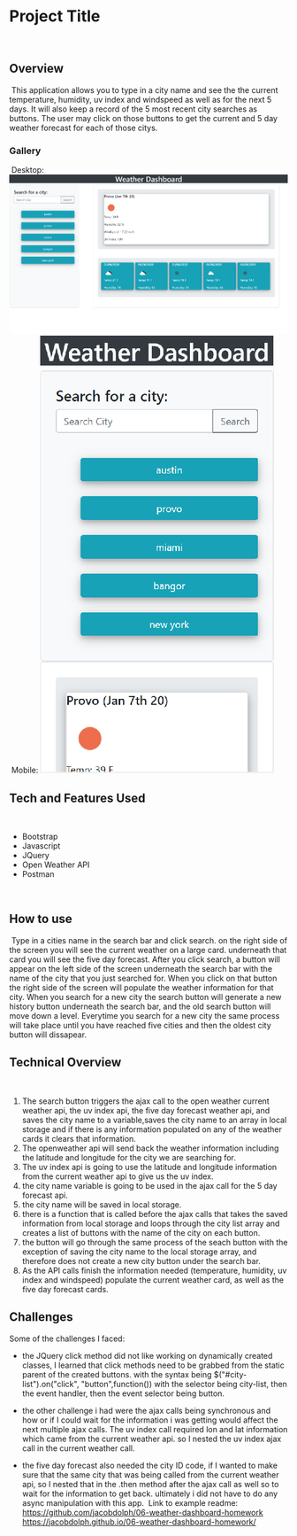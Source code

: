 # Project Title
​
## Overview
​
This application allows you to type in a city name and see the the current temperature, humidity, uv index and windspeed as well as for the next 5 days. It will also keep a record of the 5 most recent city searches as buttons. The user may click on those buttons to get the current and 5 day weather forecast for each of those citys.
​
### Gallery
​
Desktop:
![Desktop View](assets/images/weather-dashboard-desktop.png "Desktop view")
​
Mobile:
![Mobile View](assets/images/weather-dashboard-mobile.png "mobile view")
​
​
​
## Tech and Features Used
​
* Bootstrap
* Javascript
* JQuery
* Open Weather API
* Postman

​
## How to use
​
Type in a cities name in the search bar and click search. on the right side of the screen you will see the current weather on a large card. underneath that card you will see the five day forecast.
After you click search, a button will appear on the left side of the screen underneath the search bar with the name of the city that you just searched for.
When you click on that button the right side of the screen will populate the weather information for that city.
When you search for a new city the search button will generate a new history button underneath the search bar, and the old search button will move down a level. Everytime you search for a new city the same process will take place until you have reached five cities and then the oldest city button will dissapear.
​
## Technical Overview
​
1. The search button triggers the ajax call to the open weather current weather api, the uv index api, the five day forecast weather api, and saves the city name to a variable,saves the city name to an array in local storage and if there is any information populated on any of the weather cards it clears that information.
2. The openweather api will send back the weather information including the latitude and longitude for the city we are searching for.
3. The uv index api is going to use the latitude and longitude information from the current weather api to give us the uv index.
4. the city name variable is going to be used in the ajax call for the 5 day forecast api.
5. the city name will be saved in local storage.
6. there is a function that is called before the ajax calls that takes the saved information from local storage and loops through the city list array and creates a list of buttons with the name of the city on each button.
7. the button will go through the same process of the seach button with the exception of saving the city name to the local storage array, and therefore does not create a new city button under the search bar.
8. As the API calls finish the information needed (temperature, humidity, uv index and windspeed) populate the current weather card, as well as the five day forecast cards.

## Challenges

Some of the challenges I faced:

- the JQuery click method did not like working on dynamically created classes, I learned that click methods need to be grabbed from the static parent of the created buttons. with the syntax being $("#city-list").on("click", "button",function()) with the selector being city-list, then the event handler, then the event selector being button.

- the other challenge i had were the ajax calls being synchronous and how or if I could wait for the information i was getting would affect the next multiple ajax calls. The uv index call required lon and lat information which came from the current weather api. so I nested the uv index ajax call in the current weather call.
- the five day forecast also needed the city ID code, if I wanted to make sure that the same city that was being called from the current weather api, so I nested that in the .then method after the ajax call as well so to wait for the information to get back. ultimately i did not have to do any async manipulation with this app.
​
Link to example readme:
​
https://github.com/jacobdolph/06-weather-dashboard-homework
https://jacobdolph.github.io/06-weather-dashboard-homework/